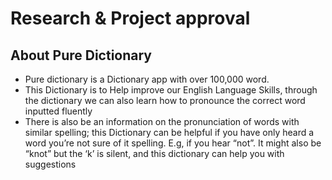 # Research & Project approval
## About Pure Dictionary

- Pure dictionary is a Dictionary app with over 100,000 word.
- This Dictionary is to Help improve our English Language Skills,  through the dictionary we can also learn how to pronounce the correct word inputted fluently 
- There is also be an information on the pronunciation of words with similar spelling; this Dictionary can be helpful if you have only heard a word you’re not sure of it spelling.  E.g, if you hear “not”. It might also be “knot” but the ‘k’ is silent, and this dictionary  can help you with suggestions  

